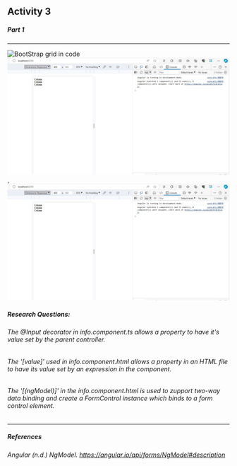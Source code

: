 ## Activity 3
##### Part 1
***
![BootStrap grid in code](bootstrapGrid.jpg 'Boostrap grid in code')
![Responsive view](pageResponsiveView.jpg 'Example 1 of responsive view'),
![Responsive view 2](pageResponsiveView.jpg 'Example 2 of responsive view')

##### Research Questions:
###### The @Input decorator in info.component.ts allows a property to have it's value set by the parent controller.

###### The '[value]' used in info.component.html allows a property in an HTML file to have its value set by an expression in the component.

###### The '[(ngModel)]' in the info.component.html is used to zupport two-way data binding and create a FormControl instance which binds to a form control element.
***
##### References
###### Angular (n.d.) NgModel. https://angular.io/api/forms/NgModel#description
